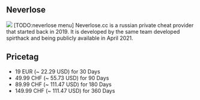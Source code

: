 ## Neverlose 
![](https://i.imgur.com/yjXJ5Pb.png)
\[TODO:neverlose menu\] Neverlose.cc is a russian private cheat provider that started back in 2019. It is developed by the same team developed spirthack and being publicly available in April 2021.

## Pricetag

* 19 EUR \(~ 22.29 USD\) for 30 Days
* 49.99 CHF \(~ 55.73 USD\) for 90 Days
* 89.99 CHF \(~ 111.47 USD\) for 180 Days
* 149.99 CHF \(~ 111.47 USD\) for 360 Days

